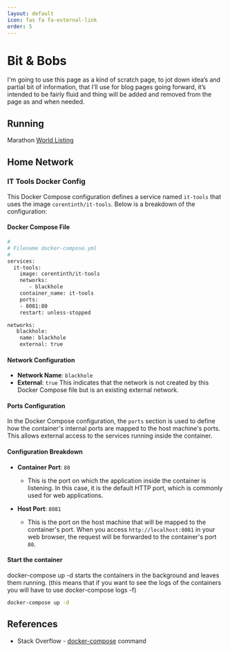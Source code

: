 ```yaml
---
layout: default
icon: fas fa fa-external-link
order: 5
---
```


# Bit & Bobs

I'm going to use this page as a kind of scratch page, to jot down idea’s and partial bit of information, that I’ll use for blog pages going forward, it’s intended to be fairly fluid and thing will be added and removed from the page as and when needed.

## Running

Marathon [World Listing](https://www.goandrace.com/en/marathons-2025-calendar-worldwide.php)

## Home Network

### IT Tools Docker Config

This Docker Compose configuration defines a service named `it-tools` that uses the image `corentinth/it-tools`. Below is a breakdown of the configuration:

#### Docker Compose File

```bash
#
# Filename docker-compose.yml
#
services:
  it-tools:
    image: corentinth/it-tools
    networks:
       - blackhole
    container_name: it-tools
    ports: 
    - 8081:80
    restart: unless-stopped

networks:
   blackhole:
    name: blackhole
    external: true
```

#### Network Configuration

- **Network Name**: `blackhole`
- **External**: `true`
  This indicates that the network is not created by this Docker Compose file but is an existing external network.

#### Ports Configuration

In the Docker Compose configuration, the `ports` section is used to define how the container's internal ports are mapped to the host machine's ports. This allows external access to the services running inside the container.

#### Configuration Breakdown

- **Container Port**: `80`
  - This is the port on which the application inside the container is listening. In this case, it is the default HTTP port, which is commonly used for web applications.

- **Host Port**: `8081`
  - This is the port on the host machine that will be mapped to the container's port. When you access `http://localhost:8081` in your web browser, the request will be forwarded to the container's port `80`.

#### Start the container

docker-compose up -d starts the containers in the background and leaves them running. (this means that if you want to see the logs of the containers you will have to use docker-compose logs -f)

```bash
docker-compose up -d
```

## References

- Stack Overflow - [docker-compose](https://stackoverflow.com/questions/52111190/whats-the-difference-between-docker-compose-up-d-and-docker-compose-up-build) command
